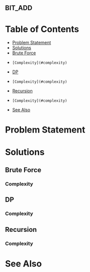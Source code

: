 BIT_ADD
---

Table of Contents
=================

  * [Problem Statement](#problem-statement)
  * [Solutions](#solutions)
  *   [Brute Force](#brute-force)
  *     [Complexity](#complexity)
  *   [DP](#dp)
  *     [Complexity](#complexity)
  *   [Recursion](#recursion)
  *     [Complexity](#complexity)
  * [See Also](#see-also)

# Problem Statement

# Solutions

## Brute Force

### Complexity

## DP

### Complexity

## Recursion

### Complexity

# See Also
